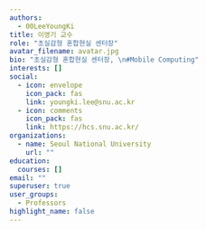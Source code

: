 ```yaml
---
authors:
  - 00LeeYoungKi
title: 이영기 교수
role: "초실감형 혼합현실 센터장"
avatar_filename: avatar.jpg
bio: "초실감형 혼합현실 센터장, \n#Mobile Computing"
interests: []
social:
  - icon: envelope
    icon_pack: fas
    link: youngki.lee@snu.ac.kr
  - icon: comments
    icon_pack: fas
    link: https://hcs.snu.ac.kr/
organizations:
  - name: Seoul National University
    url: ""
education:
  courses: []
email: ""
superuser: true
user_groups:
  - Professors
highlight_name: false
---
```

